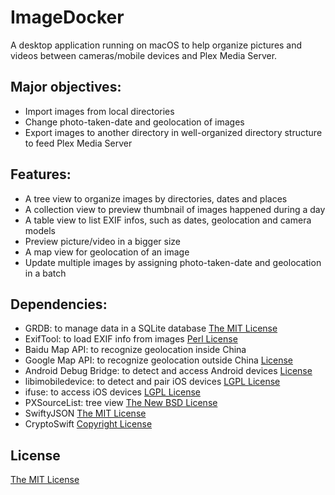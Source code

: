 # ImageDocker

A desktop application running on macOS to help organize pictures and videos between cameras/mobile devices and Plex Media Server.

## Major objectives:

- Import images from local directories
- Change photo-taken-date and geolocation of images
- Export images to another directory in well-organized directory structure to feed Plex Media Server

## Features:

- A tree view to organize images by directories, dates and places
- A collection view to preview thumbnail of images happened during a day
- A table view to list EXIF infos, such as dates, geolocation and camera models
- Preview picture/video in a bigger size
- A map view for geolocation of an image
- Update multiple images by assigning photo-taken-date and geolocation in a batch

## Dependencies:

- GRDB: to manage data in a SQLite database [The MIT License](https://github.com/groue/GRDB.swift/blob/master/LICENSE)
- ExifTool: to load EXIF info from images [Perl License](https://www.sno.phy.queensu.ca/~phil/exiftool/#license)
- Baidu Map API: to recognize geolocation inside China
- Google Map API: to recognize geolocation outside China [License](https://developers.google.com/terms/site-policies)
- Android Debug Bridge: to detect and access Android devices [License](https://developer.android.com/license)
- libimobiledevice: to detect and pair iOS devices [LGPL License](https://github.com/libimobiledevice/libimobiledevice/blob/master/COPYING)
- ifuse: to access iOS devices [LGPL License](https://github.com/libimobiledevice/ifuse/blob/master/COPYING)
- PXSourceList: tree view [The New BSD License](https://github.com/Perspx/PXSourceList/blob/master/LICENSE)
- SwiftyJSON [The MIT License](https://github.com/SwiftyJSON/SwiftyJSON/blob/master/LICENSE)
- CryptoSwift [Copyright License](https://github.com/krzyzanowskim/CryptoSwift/blob/master/LICENSE)

## License

[The MIT License](LICENSE)
